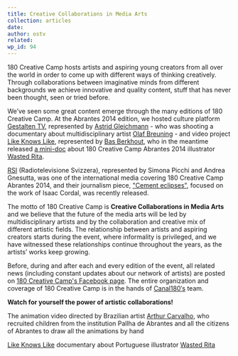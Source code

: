 ```yaml
---
title: Creative Collaborations in Media Arts
collection: articles
date: 
author: ostv
related:
wp_id: 94
---
```


180 Creative Camp hosts artists and aspiring young creators from all over the world in order to come up with different ways of thinking creatively. Through collaborations between imaginative minds from different backgrounds we achieve innovative and quality content, stuff that has never been thought, seen or tried before.

We’ve seen some great content emerge through the many editions of 180 Creative Camp. At the Abrantes 2014 edition, we hosted culture platform [Gestalten TV][1], represented by [Astrid Gleichmann][2] - who was shooting a documentary about multidisciplinary artist [Olaf Breuning][3] - and video project [Like Knows Like][4], represented by [Bas Berkhout][5], who in the meantime released [a mini-doc][6] about 180 Creative Camp Abrantes 2014 illustrator [Wasted Rita][7].

[RSI][8] (Radiotelevisione Svizzera), represented by Simona Picchi and Andrea Gnesutta, was one of the international media covering 180 Creative Camp Abrantes 2014, and their journalism piece, ["Cement eclipses"][9], focused on the work of Isaac Cordal, was recently released.

The motto of 180 Creative Camp is **Creative Collaborations in Media Arts** and we believe that the future of the media arts will be led by multidisciplinary artists and by the collaboration and creative mix of different artistic fields. The relationship between artists and aspiring creators starts during the event, where informality is privileged, and we have witnessed these relationships continue throughout the years, as the artists’ works keep growing.

Before, during and after each and every edition of the event, all related news (including constant updates about our network of artists) are posted on [180 Creative Camp's Facebook page][10]. The entire organization and coverage of 180 Creative Camp is in the hands of [Canal180′s][11] team.

**Watch for yourself the power of artistic collaborations!**

The animation video directed by Brazilian artist [Arthur Carvalho][12], who recruited children from the institution Pallha de Abrantes and all the citizens of Abrantes to draw all the animations by hand  

[Like Knows Like][13] documentary about Portuguese illustrator [Wasted Rita][14]  

[1]: http://www.gestalten.tv/
[2]: http://www.astridgleichmann.de
[3]: http://olafbreuning.tumblr.com/
[4]: http://likeknowslike.com/
[5]: http://www.basberkhout.nl/
[6]: https://vimeo.com/103984483
[7]: http://www.wastedrita.com/
[8]: http://www.rsi.ch/
[9]: http://www.rsi.ch/la1/programmi/cultura/cult-tv/tutti-i-servizi/Cement-eclipses-2825914.html
[10]: https://www.facebook.com/180CreativeCamp
[11]: http://www.canal180.pt/en/
[12]: https://vimeo.com/submundo
[13]: http://likeknowslike.com/
[14]: http://www.wastedrita.com/
